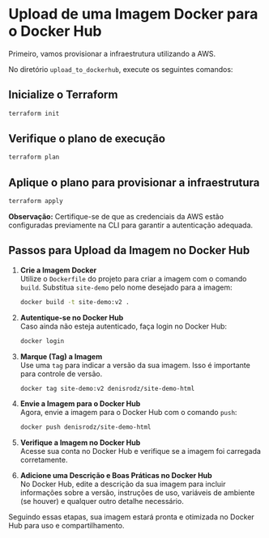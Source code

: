 
# Upload de uma Imagem Docker para o Docker Hub

Primeiro, vamos provisionar a infraestrutura utilizando a AWS.

No diretório `upload_to_dockerhub`, execute os seguintes comandos:

## Inicialize o Terraform

```bash
terraform init
```

## Verifique o plano de execução

```bash
terraform plan
```

## Aplique o plano para provisionar a infraestrutura

```bash
terraform apply
```

**Observação:** Certifique-se de que as credenciais da AWS estão configuradas previamente na CLI para garantir a autenticação adequada.

## Passos para Upload da Imagem no Docker Hub

1. **Crie a Imagem Docker**  
   Utilize o `Dockerfile` do projeto para criar a imagem com o comando `build`. Substitua `site-demo` pelo nome desejado para a imagem:

   ```bash
   docker build -t site-demo:v2 .
   ```

2. **Autentique-se no Docker Hub**  
   Caso ainda não esteja autenticado, faça login no Docker Hub:

   ```bash
   docker login
   ```

3. **Marque (Tag) a Imagem**  
   Use uma `tag` para indicar a versão da sua imagem. Isso é importante para controle de versão.

   ```bash
   docker tag site-demo:v2 denisrodz/site-demo-html
   ```

4. **Envie a Imagem para o Docker Hub**  
   Agora, envie a imagem para o Docker Hub com o comando `push`:

   ```bash
   docker push denisrodz/site-demo-html
   ```

5. **Verifique a Imagem no Docker Hub**  
   Acesse sua conta no Docker Hub e verifique se a imagem foi carregada corretamente.

6. **Adicione uma Descrição e Boas Práticas no Docker Hub**  
   No Docker Hub, edite a descrição da sua imagem para incluir informações sobre a versão, instruções de uso, variáveis de ambiente (se houver) e qualquer outro detalhe necessário.

Seguindo essas etapas, sua imagem estará pronta e otimizada no Docker Hub para uso e compartilhamento.

